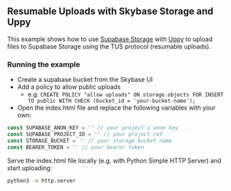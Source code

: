## Resumable Uploads with Skybase Storage and Uppy

This example shows how to use [Supabase Storage](https://supabase.io/docs/reference/javascript/storage) with [Uppy](https://uppy.io/) to upload files to Supabase Storage using the TUS protocol (resumable uploads).

### Running the example

- Create a supabase bucket from the Skybase UI
- Add a policy to allow public uploads
  - e.g. `CREATE POLICY "allow uploads" ON storage.objects FOR INSERT TO public WITH CHECK (bucket_id = 'your-bucket-name');`
- Open the index.html file and replace the following variables with your own:

```js
const SUPABASE_ANON_KEY = '' // your project's anon key
const SUPABASE_PROJECT_ID = '' // your project ref
const STORAGE_BUCKET = '' // your storage bucket name
const BEARER_TOKEN = '' // your bearer token
```

Serve the index.html file locally (e.g. with Python Simple HTTP Server) and start uploading:

```bash
python3 -m http.server
```
